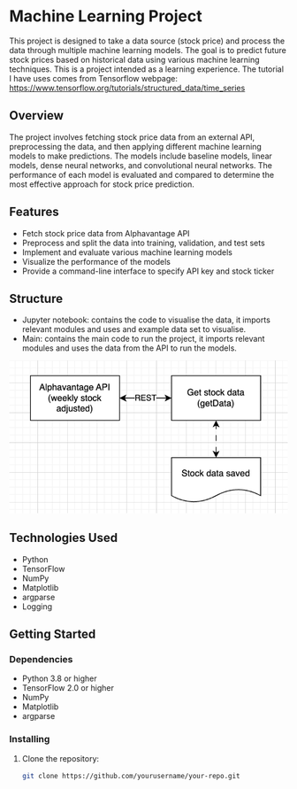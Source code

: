 # Machine Learning Project

This project is designed to take a data source (stock price) and process the data through multiple machine learning models. The goal is to predict future stock prices based on historical data using various machine learning techniques.  This is a project intended as a learning experience.  The tutorial I have uses comes from Tensorflow webpage: https://www.tensorflow.org/tutorials/structured_data/time_series

## Overview

The project involves fetching stock price data from an external API, preprocessing the data, and then applying different machine learning models to make predictions. The models include baseline models, linear models, dense neural networks, and convolutional neural networks. The performance of each model is evaluated and compared to determine the most effective approach for stock price prediction.

## Features

- Fetch stock price data from Alphavantage API
- Preprocess and split the data into training, validation, and test sets
- Implement and evaluate various machine learning models
- Visualize the performance of the models
- Provide a command-line interface to specify API key and stock ticker

## Structure
- Jupyter notebook: contains the code to visualise the data, it imports relevant modules and uses and example data set to visualise.
- Main: contains the main code to run the project, it imports relevant modules and uses the data from the API to run the models.

![img.png](images/img.png)

## Technologies Used

- Python
- TensorFlow
- NumPy
- Matplotlib
- argparse
- Logging

## Getting Started

### Dependencies

- Python 3.8 or higher
- TensorFlow 2.0 or higher
- NumPy
- Matplotlib
- argparse

### Installing

1. Clone the repository:
   ```sh
   git clone https://github.com/yourusername/your-repo.git